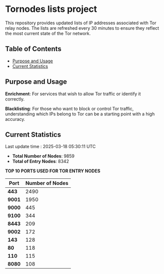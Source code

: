 # Tornodes lists project

This repository provides updated lists of IP addresses associated with Tor relay nodes. The lists are refreshed every 30 minutes to ensure they reflect the most current state of the Tor network.

## Table of Contents

- [Purpose and Usage](#purpose-and-usage)
- [Current Statistics](#current-statistics)


## Purpose and Usage

**Enrichment**: For services that wish to allow Tor traffic or identify it correctly.

**Blacklisting**: For those who want to block or control Tor traffic, understanding which IPs belong to Tor can be a starting point with a high accuracy.

## Current Statistics

Last update time : 2025-03-18 05:30:11 UTC

- **Total Number of Nodes**: 9859
- **Total of Entry Nodes**: 8342

**TOP 10 PORTS USED FOR TOR ENTRY NODES**

| **Port** | **Number of Nodes** |
|------|-----------------|
| **443**   | 2490  |
| **9001**   | 1950  |
| **9000**   | 445  |
| **9100**   | 344  |
| **8443**   | 209  |
| **9002**   | 172  |
| **143**   | 128  |
| **80**   | 118  |
| **110**   | 115  |
| **8080**   | 108  |

